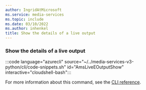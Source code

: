 ```yaml
---
author: IngridAtMicrosoft
ms.service: media-services
ms.topic: include
ms.date: 03/10/2022
ms.author: inhenkel
title: Show the details of a live output
---
```


### Show the details of a live output

:::code language="azurecli" source="~/../media-services-v3-python/cli/code-snippets.sh" id="AmsLiveEOutputShow" interactive="cloudshell-bash":::

For more information about this command, see the [CLI reference](/cli/azure/ams/live-output?view=azure-cli-latest&preserve-view=true#az-ams-live-output-show).
